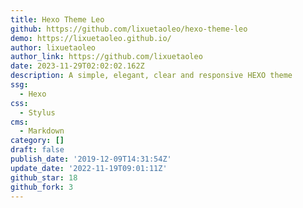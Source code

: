 ```yaml
---
title: Hexo Theme Leo
github: https://github.com/lixuetaoleo/hexo-theme-leo
demo: https://lixuetaoleo.github.io/
author: lixuetaoleo
author_link: https://github.com/lixuetaoleo
date: 2023-11-29T02:02:02.162Z
description: A simple, elegant, clear and responsive HEXO theme
ssg:
  - Hexo
css:
  - Stylus
cms:
  - Markdown
category: []
draft: false
publish_date: '2019-12-09T14:31:54Z'
update_date: '2022-11-19T09:01:11Z'
github_star: 18
github_fork: 3
---
```

